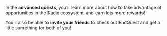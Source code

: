 In the **advanced quests**, you’ll learn more about how to take advantage of opportunities in the Radix ecosystem, and earn lots more rewards!

You’ll also be able to **invite your friends** to check out RadQuest and get a little something for both of you!